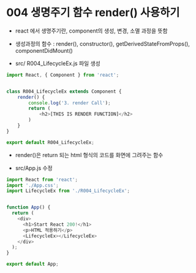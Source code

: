 # 004 생명주기 함수 render() 사용하기

- react 에서 생명주기란, component의 생성, 변경, 소멸 과정을 뜻함
- 생성과정의 함수 : render(), constructor(), getDerivedStateFromProps(), componentDidMount()

- src/ R004_LifecycleEx.js 파일 생성


```js
import React, { Component } from 'react';


class R004_LifecycleEx extends Component {
    render() {
        console.log('3. render Call');
        return (
            <h2>[THIS IS RENDER FUNCTION]</h2>
        )
    }
}

export default R004_LifecycleEx;
```

- render()은 return 되는 html 형식의 코드를 화면에 그려주는 함수


- src/App.js 수정


```js
import React from 'react';
import './App.css';
import LifecycleEx from './R004_LifecycleEx';


function App() {
  return (
    <div>
      <h1>Start React 200!</h1>
      <p>HTML 적용하기</p>
      <LifecycleEx></LifecycleEx>
    </div>
  );
}

export default App;


```

